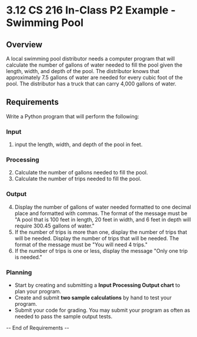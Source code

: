 # 3.12 CS 216 In-Class P2 Example - Swimming Pool

## Overview
A local swimming pool distributor needs a computer program that will calculate the number of gallons
of water needed to fill the pool given the length, width, and depth of the pool. The distributor knows that approximately 7.5 gallons of water are needed for every cubic foot of the
pool. The distributor has a truck that can carry 4,000 gallons of water.

## Requirements
Write a Python program that will perform the following:

### Input
1. input the length, width, and depth of the pool in feet.

### Processing
2. Calculate the number of gallons needed to fill the pool.
3. Calculate the number of trips needed to fill the pool.

### Output
4. Display the number of gallons of water needed formatted to one decimal place and formatted
with commas. The format of the message must be "A pool that is 100 feet in length, 20 feet in
width, and 6 feet in depth will require 300.45 gallons of water."
5. If the number of trips is more than one, display the number of trips that will be needed. Display
the number of trips that will be needed. The format of the message must be "You will need 4 trips."
6. If the number of trips is one or less, display the message "Only one trip is needed."

### Planning
- Start by creating and submitting a **Input Processing Output chart** to plan your program.
- Create and submit **two sample calculations** by hand to test your program.
- Submit your code for grading. You may submit your program as often as needed to pass
the sample output tests.

-- End of Requirements --
